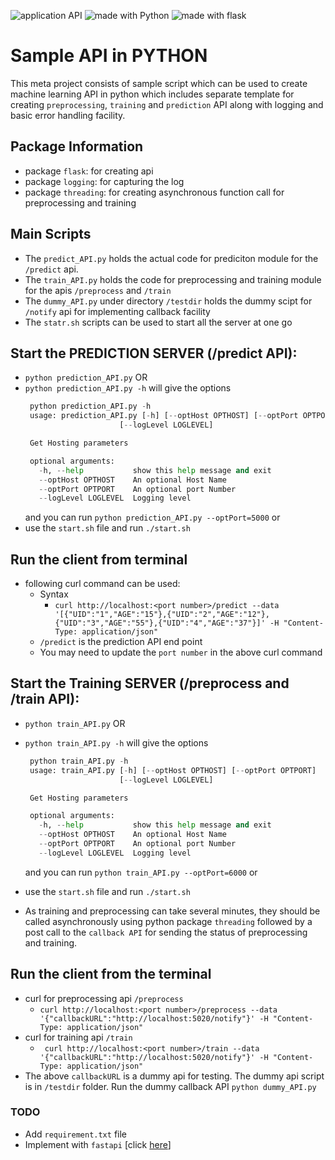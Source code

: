  <img src="https://img.shields.io/badge/application-REST%20API-yellow.svg?style=flat-square" alt="application API">  <img src="https://img.shields.io/badge/Python-3.6-green.svg?style=flat-square" alt="made with Python"> <img src="https://img.shields.io/badge/package-Flask-blue.svg?style=flat" alt="made with flask">

# Sample API in PYTHON
This meta project consists of sample script which can be used to create machine learning API in python which includes
separate template for creating `preprocessing`, `training` and `prediction` API along with logging and basic error handling facility. 

## Package Information
+ package `flask`: for creating api
+ package `logging`: for capturing the log
+ package `threading`: for creating asynchronous function call for preprocessing and training

## Main Scripts

+ The `predict_API.py` holds the actual code for prediciton module for the `/predict` api.
+ The `train_API.py` holds the code for preprocessing and training module for the apis `/preprocess` and `/train`
+ The `dummy_API.py` under directory `/testdir` holds the dummy scipt for `/notify` api for implementing callback facility
+ The `statr.sh` scripts can be used to start all the server at one go


## Start the PREDICTION SERVER (/predict API):

  +  `python prediction_API.py` OR
  +  `python prediction_API.py -h` will give the options
     ```py
      python prediction_API.py -h
      usage: prediction_API.py [-h] [--optHost OPTHOST] [--optPort OPTPORT]
                          [--logLevel LOGLEVEL]

      Get Hosting parameters

      optional arguments:
        -h, --help           show this help message and exit
        --optHost OPTHOST    An optional Host Name
        --optPort OPTPORT    An optional port Number
        --logLevel LOGLEVEL  Logging level
     ```
     and you can run `python prediction_API.py --optPort=5000` or
  + use the `start.sh` file and run `./start.sh`

## Run the client from terminal
  + following curl command can be used:
    + Syntax
	  + ``` curl http://localhost:<port number>/predict --data '[{"UID":"1","AGE":"15"},{"UID":"2","AGE":"12"},{"UID":"3","AGE":"55"},{"UID":"4","AGE":"37"}]' -H "Content-Type: application/json" ```
	+ `/predict` is the prediction API end point
	+ You may need to update the `port number` in the above curl command

## Start the Training SERVER (/preprocess and /train API):
  +  `python train_API.py` OR
  +  `python train_API.py -h` will give the options
     ```py
      python train_API.py -h
      usage: train_API.py [-h] [--optHost OPTHOST] [--optPort OPTPORT]
                          [--logLevel LOGLEVEL]

      Get Hosting parameters

      optional arguments:
        -h, --help           show this help message and exit
        --optHost OPTHOST    An optional Host Name
        --optPort OPTPORT    An optional port Number
        --logLevel LOGLEVEL  Logging level
     ```
     and you can run `python train_API.py --optPort=6000` or
  + use the `start.sh` file and run `./start.sh`

+ As training and preprocessing can take several minutes, they should be called asynchronously using python package `threading` followed by a post call to the `callback API` for sending the status of preprocessing and training.


## Run the client from the terminal 
  + curl for preprocessing api `/preprocess`
    + ```curl http://localhost:<port number>/preprocess --data '{"callbackURL":"http://localhost:5020/notify"}' -H "Content-Type: application/json"```
  + curl for training api `/train`
    + ``` curl http://localhost:<port number>/train --data '{"callbackURL":"http://localhost:5020/notify"}' -H "Content-Type: application/json"```
  + The above `callbackURL` is a dummy api for testing. The dummy api script is in `/testdir` folder. Run the dummy callback API `python dummy_API.py`

### TODO

+ Add `requirement.txt` file
+ Implement with `fastapi` [click [here](https://github.com/tiangolo/fastapi)]